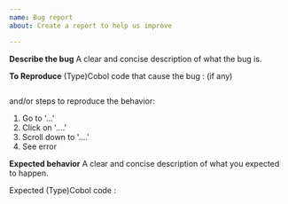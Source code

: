 ```yaml
---
name: Bug report
about: Create a report to help us improve

---
```


**Describe the bug**
A clear and concise description of what the bug is.


**To Reproduce**
(Type)Cobol code that cause the bug : (if any)
```cobol

```
and/or steps to reproduce the behavior:
1. Go to '...'
2. Click on '....'
3. Scroll down to '....'
4. See error

**Expected behavior**
A clear and concise description of what you expected to happen.

Expected (Type)Cobol code : 
```cobol

```
